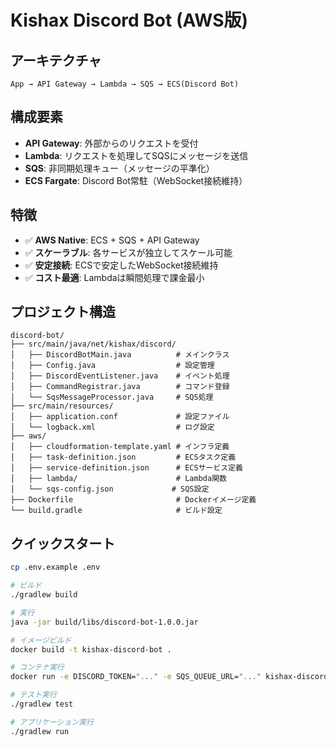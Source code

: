 # Kishax Discord Bot (AWS版)

## アーキテクチャ

```
App → API Gateway → Lambda → SQS → ECS(Discord Bot)
```

## 構成要素

- **API Gateway**: 外部からのリクエストを受付
- **Lambda**: リクエストを処理してSQSにメッセージを送信
- **SQS**: 非同期処理キュー（メッセージの平準化）
- **ECS Fargate**: Discord Bot常駐（WebSocket接続維持）

## 特徴

- ✅ **AWS Native**: ECS + SQS + API Gateway
- ✅ **スケーラブル**: 各サービスが独立してスケール可能
- ✅ **安定接続**: ECSで安定したWebSocket接続維持
- ✅ **コスト最適**: Lambdaは瞬間処理で課金最小

## プロジェクト構造

```
discord-bot/
├── src/main/java/net/kishax/discord/
│   ├── DiscordBotMain.java          # メインクラス
│   ├── Config.java                  # 設定管理
│   ├── DiscordEventListener.java    # イベント処理
│   ├── CommandRegistrar.java        # コマンド登録
│   └── SqsMessageProcessor.java     # SQS処理
├── src/main/resources/
│   ├── application.conf             # 設定ファイル
│   └── logback.xml                  # ログ設定
├── aws/
│   ├── cloudformation-template.yaml # インフラ定義
│   ├── task-definition.json         # ECSタスク定義
│   ├── service-definition.json      # ECSサービス定義
│   ├── lambda/                      # Lambda関数
│   └── sqs-config.json             # SQS設定
├── Dockerfile                       # Dockerイメージ定義
└── build.gradle                     # ビルド設定
```
## クイックスタート

```bash
cp .env.example .env

# ビルド
./gradlew build

# 実行
java -jar build/libs/discord-bot-1.0.0.jar

# イメージビルド
docker build -t kishax-discord-bot .

# コンテナ実行
docker run -e DISCORD_TOKEN="..." -e SQS_QUEUE_URL="..." kishax-discord-bot

# テスト実行
./gradlew test

# アプリケーション実行
./gradlew run
```
